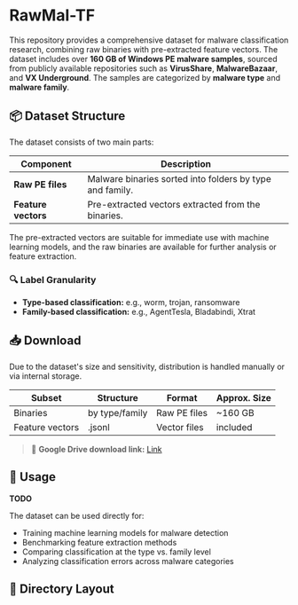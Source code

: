 # RawMal-TF
This repository provides a comprehensive dataset for malware classification research, combining raw binaries with pre-extracted feature vectors. The dataset includes over **160 GB of Windows PE malware samples**, sourced from publicly available repositories such as **VirusShare**, **MalwareBazaar**, and **VX Underground**. The samples are categorized by **malware type** and **malware family**.


## 📦 Dataset Structure

The dataset consists of two main parts:

| Component               | Description                                                                 |
|-------------------------|-----------------------------------------------------------------------------|
| **Raw PE files**        | Malware binaries sorted into folders by type and family.                   |
| **Feature vectors**     | Pre-extracted vectors extracted from the binaries.  |

The pre-extracted vectors are suitable for immediate use with machine learning models, and the raw binaries are available for further analysis or feature extraction.

### 🔍 Label Granularity

- **Type-based classification:** e.g., worm, trojan, ransomware
- **Family-based classification:** e.g., AgentTesla, Bladabindi, Xtrat

## 📥 Download

Due to the dataset's size and sensitivity, distribution is handled manually or via internal storage.

| Subset          | Structure         | Format        | Approx. Size |
|------------------|------------------|---------------|--------------|
| Binaries         | by type/family   | Raw PE files  | ~160 GB      |
| Feature vectors  |     .jsonl       | Vector files  | included     |

> 🔗 **Google Drive download link:** [Link](https://drive.google.com/drive/folders/1wYQPjoZ48BaFmVeW3leMVocqHbjV6TBm?usp=sharing)

## 🧠 Usage

**TODO**

The dataset can be used directly for:

- Training machine learning models for malware detection
- Benchmarking feature extraction methods
- Comparing classification at the type vs. family level
- Analyzing classification errors across malware categories


## 📁 Directory Layout

